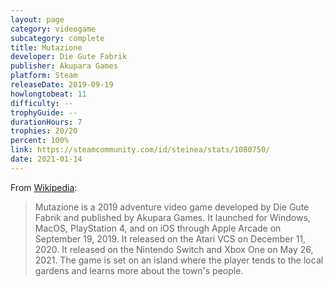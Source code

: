 ```yaml
---
layout: page
category: videogame
subcategory: complete
title: Mutazione
developer: Die Gute Fabrik
publisher: Akupara Games
platform: Steam
releaseDate: 2019-09-19
howlongtobeat: 11
difficulty: --
trophyGuide: --
durationHours: 7
trophies: 20/20
percent: 100%
link: https://steamcommunity.com/id/steinea/stats/1080750/
date: 2021-01-14
---
```


From [Wikipedia](https://en.wikipedia.org/wiki/Mutazione):

> Mutazione is a 2019 adventure video game developed by Die Gute Fabrik and published by Akupara Games. It launched for Windows, MacOS, PlayStation 4, and on iOS through Apple Arcade on September 19, 2019. It released on the Atari VCS on December 11, 2020. It released on the Nintendo Switch and Xbox One on May 26, 2021. The game is set on an island where the player tends to the local gardens and learns more about the town's people.
